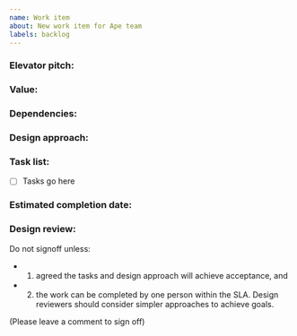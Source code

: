 ```yaml
---
name: Work item
about: New work item for Ape team
labels: backlog
---
```


### Elevator pitch:

<!-- 1-2 line summary of the scope of this work item -->

### Value:

<!--
  Who is this for?
  Persona or group of people whom will derive value from the scenario.
  What benefits will be achieved or business metrics improved?
-->

### Dependencies:

<!-- Call out key people, teams, tech dependencies, or assumptions. -->

### Design approach:

<!--
  Free text / diagram / whiteboard picture / etc. that clearly shows your approach and considerations to build the task list.
  Existing code patterns in production code base that you will base your work off of.
-->

### Task list:

<!-- Bulleted list describing the exit criteria, desired end state and any documentation, monitors, work for DRI, etc. that will need to be added to make sure someone else can support once it's live. -->

- [ ] Tasks go here

### Estimated completion date:

### Design review:

<!-- 1-2 people needed for signoff -->

Do not signoff unless:

- 1. agreed the tasks and design approach will achieve acceptance, and
- 2. the work can be completed by one person within the SLA.
     Design reviewers should consider simpler approaches to achieve goals.

(Please leave a comment to sign off)
